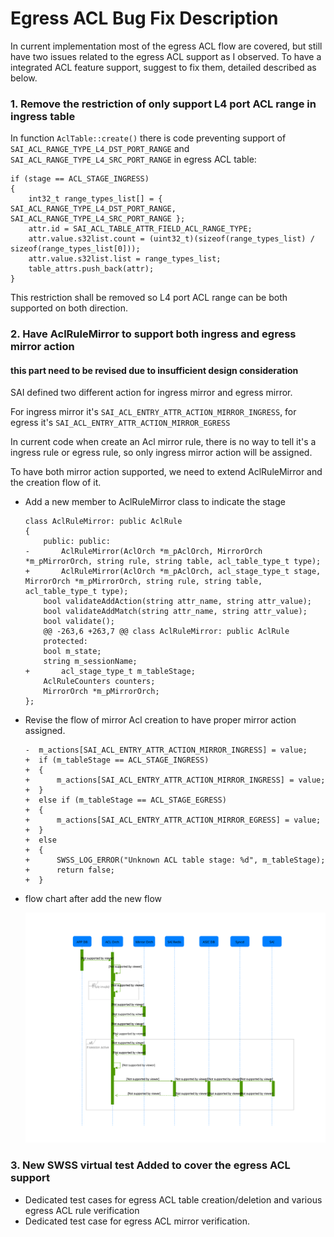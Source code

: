 # Egress ACL Bug Fix Description

In current implementation most of the egress ACL flow are covered, but still have two issues related to the egress ACL support as I observed. To have a integrated ACL feature support, suggest to fix them, detailed described as below.


### 1. Remove the restriction of only support L4 port ACL range in ingress table 

In function `AclTable::create()` there is code preventing support of `SAI_ACL_RANGE_TYPE_L4_DST_PORT_RANGE` and `SAI_ACL_RANGE_TYPE_L4_SRC_PORT_RANGE` in egress ACL table:

    if (stage == ACL_STAGE_INGRESS)
    {
        int32_t range_types_list[] = { SAI_ACL_RANGE_TYPE_L4_DST_PORT_RANGE, SAI_ACL_RANGE_TYPE_L4_SRC_PORT_RANGE };
        attr.id = SAI_ACL_TABLE_ATTR_FIELD_ACL_RANGE_TYPE;
        attr.value.s32list.count = (uint32_t)(sizeof(range_types_list) / sizeof(range_types_list[0]));
        attr.value.s32list.list = range_types_list;
        table_attrs.push_back(attr);
    }

This restriction shall be removed so L4 port ACL range can be both supported on both direction. 
 
### 2. Have AclRuleMirror to support both ingress and egress mirror action

#### this part need to be revised due to insufficient design consideration

SAI defined two different action for ingress mirror and egress mirror. 

For ingress mirror it's `SAI_ACL_ENTRY_ATTR_ACTION_MIRROR_INGRESS`, for egress it's `SAI_ACL_ENTRY_ATTR_ACTION_MIRROR_EGRESS`

In current code when create an Acl mirror rule, there is no way to tell it's a ingress rule or egress rule, so only ingress mirror action will be assigned.

To have both mirror action supported, we need to extend AclRuleMirror and the creation flow of it.

 -  Add a new member to AclRuleMirror class to indicate the stage
 
		class AclRuleMirror: public AclRule
		{
			public:	public:
		-       AclRuleMirror(AclOrch *m_pAclOrch, MirrorOrch *m_pMirrorOrch, string rule, string table, acl_table_type_t type);	
		+       AclRuleMirror(AclOrch *m_pAclOrch, acl_stage_type_t stage, MirrorOrch *m_pMirrorOrch, string rule, string table, acl_table_type_t type);
			bool validateAddAction(string attr_name, string attr_value);
			bool validateAddMatch(string attr_name, string attr_value);
			bool validate();
			@@ -263,6 +263,7 @@ class AclRuleMirror: public AclRule
			protected:
			bool m_state;
			string m_sessionName;
		+       acl_stage_type_t m_tableStage;
			AclRuleCounters counters;
			MirrorOrch *m_pMirrorOrch;
		};

 -  Revise the flow of mirror Acl creation to have proper mirror action assigned.
 
		-  m_actions[SAI_ACL_ENTRY_ATTR_ACTION_MIRROR_INGRESS] = value;
		+  if (m_tableStage == ACL_STAGE_INGRESS)
		+  {   
		+      m_actions[SAI_ACL_ENTRY_ATTR_ACTION_MIRROR_INGRESS] = value;
		+  }
		+  else if (m_tableStage == ACL_STAGE_EGRESS)
		+  {
		+      m_actions[SAI_ACL_ENTRY_ATTR_ACTION_MIRROR_EGRESS] = value;
		+  }
		+  else
		+  {
		+      SWSS_LOG_ERROR("Unknown ACL table stage: %d", m_tableStage);
		+      return false;
		+  }
 
- flow chart after add the new flow

   ![](https://github.com/Azure/SONiC/blob/master/images/acl_hld/acl_mirror_rule_flow.svg)

### 3. New SWSS virtual test Added to cover the egress ACL support

 - Dedicated test cases for egress ACL table creation/deletion and various egress ACL rule verification
 - Dedicated test case for egress ACL mirror verification.


 
